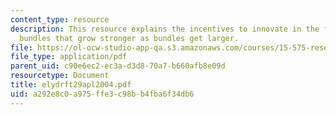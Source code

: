 ```yaml
---
content_type: resource
description: This resource explains the incentives to innovate in the face of competing
  bundles that grow stronger as bundles get larger.
file: https://ol-ocw-studio-app-qa.s3.amazonaws.com/courses/15-575-research-seminar-in-it-and-organizations-economic-perspectives-spring-2004/a292e8c0a975ffe3c98bb4fba6f34db6_elydrft29apl2004.pdf
file_type: application/pdf
parent_uid: c90e6ec2-ec3a-d3d8-70a7-b660afb8e09d
resourcetype: Document
title: elydrft29apl2004.pdf
uid: a292e8c0-a975-ffe3-c98b-b4fba6f34db6
---
```

